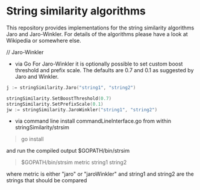 # String similarity algorithms

This repository provides implementations for the string similarity algorithms Jaro and Jaro-Winkler. For details of the algorithms please have a look at Wikipedia or somewhere else.

// Jaro-Winkler
* via Go
For Jaro-Winkler it is optionally possible to set custom boost threshold and prefix scale. The defaults are 0.7 and 0.1 as suggested by Jaro and Winkler.
```go
j := stringSimilarity.Jaro("string1", "string2")

stringSimilarity.SetBoostThreshold(0.7)
stringSimilarity.SetPrefixScale(0.1)
jw := stringSimilarity.JaroWinkler("string1", "string2")
```

* via command line
install commandLineInterface.go from within stringSimilarity/strsim
> go install

and run the compiled output $GOPATH/bin/strsim
> $GOPATH/bin/strsim metric string1 string2

where metric is either "jaro" or "jaroWinkler"
and string1 and string2 are the strings that should be compared
